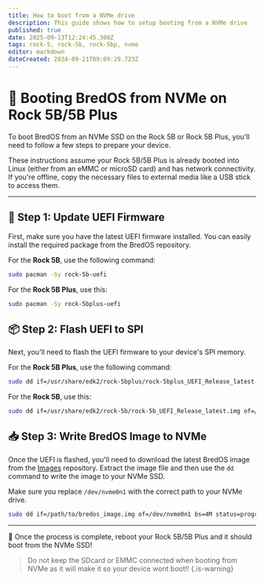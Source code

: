 ```yaml
---
title: How to boot from a NVMe drive
description: This guide shows how to setup booting from a NVMe drive
published: true
date: 2025-09-13T12:24:45.300Z
tags: rock-5, rock-5b, rock-5bp, nvme
editor: markdown
dateCreated: 2024-09-21T09:09:29.723Z
---
```


# 🚀 Booting BredOS from NVMe on Rock 5B/5B Plus

To boot BredOS from an NVMe SSD on the Rock 5B or Rock 5B Plus, you'll need to follow a few steps to prepare your device.

These instructions assume your Rock 5B/5B Plus is already booted into Linux (either from an eMMC or microSD card) and has network connectivity. If you're offline, copy the necessary files to external media like a USB stick to access them.

---

## 🔄 Step 1: Update UEFI Firmware

First, make sure you have the latest UEFI firmware installed. You can easily install the required package from the BredOS repository.

For the **Rock 5B**, use the following command:

```bash
sudo pacman -Sy rock-5b-uefi
```

For the **Rock 5B Plus**, use this:

```bash
sudo pacman -Sy rock-5bplus-uefi
```

## 📦 Step 2: Flash UEFI to SPI

Next, you'll need to flash the UEFI firmware to your device's SPI memory.

For the **Rock 5B Plus**, use the following command:

```bash
sudo dd if=/usr/share/edk2/rock-5bplus/rock-5bplus_UEFI_Release_latest.img of=/dev/mtdblock0 bs=512 skip=64 seek=64 conv=notrunc
```

For the **Rock 5B**, use this:

```bash
sudo dd if=/usr/share/edk2/rock-5b/rock-5b_UEFI_Release_latest.img of=/dev/mtdblock0 bs=512 skip=64 seek=64 conv=notrunc
```

## 📥 Step 3: Write BredOS Image to NVMe

Once the UEFI is flashed, you'll need to download the latest BredOS image from the [Images](https://github.com/BredOS/images/releases) repository. Extract the image file and then use the `dd` command to write the image to your NVMe SSD.

Make sure you replace `/dev/nvme0n1` with the correct path to your NVMe drive.

```bash
sudo dd if=/path/to/bredos_image.img of=/dev/nvme0n1 bs=4M status=progress
```

---

🎉 Once the process is complete, reboot your Rock 5B/5B Plus and it should boot from the NVMe SSD! 

> Do not keep the SDcard or EMMC connected when booting from NVMe as it will make it so your device wont boot!!
{.is-warning}

